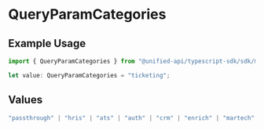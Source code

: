 # QueryParamCategories

## Example Usage

```typescript
import { QueryParamCategories } from "@unified-api/typescript-sdk/sdk/models/operations";

let value: QueryParamCategories = "ticketing";
```

## Values

```typescript
"passthrough" | "hris" | "ats" | "auth" | "crm" | "enrich" | "martech" | "ticketing" | "uc" | "accounting" | "storage" | "commerce" | "payment" | "genai" | "messaging" | "kms" | "task" | "scim" | "lms" | "repo"
```